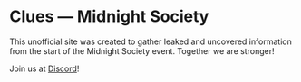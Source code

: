 # Clues &mdash; Midnight Society
This unofficial site was created to gather leaked and uncovered information from the start of the Midnight Society event. Together we are stronger!

Join us at [Discord](https://discord.com/invite/midnight-society)!